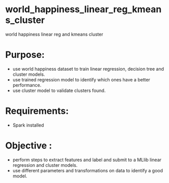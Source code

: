 # world_happiness_linear_reg_kmeans_cluster
world happiness linear reg and kmeans cluster

# Purpose:
- use world happiness dataset to train linear regression, decision tree and cluster models.
- use trained regression model to identify which ones have a better performance.
- use cluster model to validate clusters found.

# Requirements:
- Spark installed

# Objective :
- perform steps to extract features and label and submit to a MLlib linear regression and cluster models.
- use different parameters and transformations on data to identify a good model.